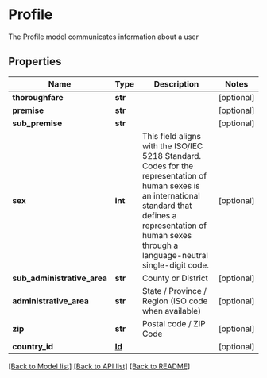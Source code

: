 # Profile

The Profile model communicates information about a user
## Properties
Name | Type | Description | Notes
------------ | ------------- | ------------- | -------------
**thoroughfare** | **str** |  | [optional] 
**premise** | **str** |  | [optional] 
**sub_premise** | **str** |  | [optional] 
**sex** | **int** | This field aligns with the ISO/IEC 5218 Standard. Codes for the representation of human sexes is an international standard that defines a representation of human sexes through a language-neutral single-digit code. | [optional] 
**sub_administrative_area** | **str** | County or District | [optional] 
**administrative_area** | **str** | State / Province / Region (ISO code when available) | [optional] 
**zip** | **str** | Postal code / ZIP Code | [optional] 
**country_id** | [**Id**](Id.md) |  | [optional] 

[[Back to Model list]](../README.md#documentation-for-models) [[Back to API list]](../README.md#documentation-for-api-endpoints) [[Back to README]](../README.md)


